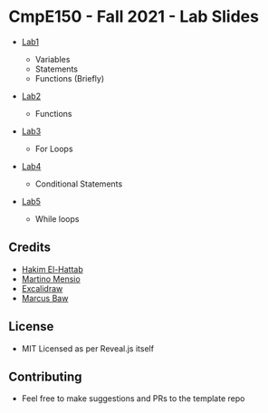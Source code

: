 # CmpE150 - Fall 2021 - Lab Slides

* [Lab1](https://bouncmpe150.github.io/python-slides/lab1.html) 
  * Variables
  * Statements
  * Functions (Briefly)

* [Lab2](https://bouncmpe150.github.io/python-slides/lab2.html)
  * Functions
  
* [Lab3](https://bouncmpe150.github.io/python-slides/lab3.html)
  * For Loops

* [Lab4](https://bouncmpe150.github.io/python-slides/lab4.html)
  * Conditional Statements
  

* [Lab5](https://bouncmpe150.github.io/python-slides/lab5.html)
  * While loops
  
## Credits

* [Hakim El-Hattab](https://twitter.com/hakimel)
* [Martino Mensio](https://twitter.com/MartinoMensio) 
* [Excalidraw](https://excalidraw.com/) 
* [Marcus Baw](https://github.com/pacharanero)

## License

* MIT Licensed as per Reveal.js itself

## Contributing

* Feel free to make suggestions and PRs to the template repo

